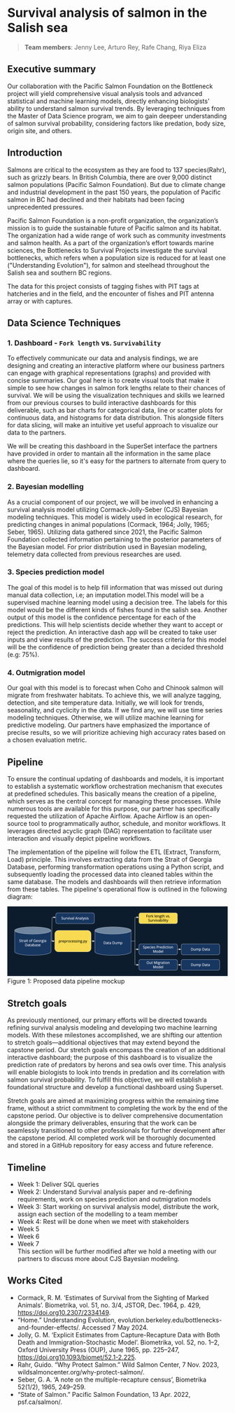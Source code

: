 # Survival analysis of salmon in the Salish sea
> **Team members**: Jenny Lee, Arturo Rey, Rafe Chang, Riya Eliza

## Executive summary
Our collaboration with the Pacific Salmon Foundation on the Bottleneck project will yield comprehensive visual analysis tools and advanced statistical and machine learning models, directly enhancing biologists' ability to understand salmon survival trends. By leveraging techniques from the Master of Data Science program, we aim to gain deepeer understanding of salmon survival probability, considering factors like predation, body size, origin site, and others.

## Introduction
Salmons are critical to the ecosystem as they are food to 137 species(Rahr), such as grizzly bears. In British Columbia, there are over 9,000 distinct salmon populations (Pacific Salmon Foundation). But due to climate change and industrial development in the past 150 years, the population of Pacific salmon in BC had declined and their habitats had been facing unprecedented pressures. 

Pacific Salmon Foundation is a non-profit organization, the organization’s mission is to guide the sustainable future of Pacific salmon and its habitat. The organization had a wide range of work such as community investments and salmon health. As a part of the organization’s effort towards marine sciences, the Bottlenecks to Survival Projects investigate the survival bottlenecks, which refers when a population size is reduced for at least one ("Understanding Evolution"), for salmon and steelhead throughout the Salish sea and southern BC regions. 

The data for this project consists of tagging fishes with PIT tags at hatcheries and in the field, and the encounter of fishes and PIT antenna array or with captures.   

## Data Science Techniques
### 1. Dashboard - `Fork length` vs. `Survivability`
To effectively communicate our data and analysis findings, we are designing and creating an interactive platform where our business partners can engage with graphical representations (graphs) and provided with concise summaries. Our goal here is to create visual tools that make it simple to see how changes in salmon fork lengths relate to their chances of survival. We will be using the visualization techniques and skills we learned from our previous courses to build interactive dashboards for this deliverable, such as bar charts for categorical data, line or scatter plots for continuous data, and histograms for data distribution. This alongside filters for data slicing, will make an intuitive yet useful approach to visualize our data to the partners.

We will be creating this dashboard in the SuperSet interface the partners have provided in order to mantain all the information in the same place where the queries lie, so it's easy for the partners to alternate from query to dashboard.

### 2. Bayesian modelling
As a crucial component of our project, we will be involved in enhancing a survival analysis model utilizing Cormack-Jolly-Seber (CJS) Bayesian modeling techniques. This model is widely used in ecological research, for predicting changes in animal populations (Cormack, 1964; Jolly, 1965; Seber, 1965). Utilizing data gathered since 2021, the Pacific Salmon Foundation collected information pertaining to the posterior parameters of the Bayesian model. For prior distribution used in Bayesian modeling, telemetry data collected from previous researches are used.

### 3. Species prediction model
The goal of this model is to help fill information that was missed out during manual data collection, i.e; an imputation model.This model will be a supervised machine learning model using a decision tree. The labels for this model would be the different kinds of fishes found in the salish sea. Another output of this model is the confidence percentage for each of the predictions. This will help scientists decide whether they want to accept or reject the prediction. An interactive dash app will be created to take user inputs and view results of the prediction. The success criteria for this model will be the confidence of prediction being greater than a decided threshold (e.g: 75%).

### 4. Outmigration model
Our goal with this model is to forecast when Coho and Chinook salmon will migrate from freshwater habitats. To achieve this, we will analyze tagging, detection, and site temperature data. Initially, we will look for trends, seasonality, and cyclicity in the data. If we find any, we will use time series modeling techniques. Otherwise, we will utilize machine learning for predictive modeling. Our partners have emphasized the importance of precise results, so we will prioritize achieving high accuracy rates based on a chosen evaluation metric.

## Pipeline
To ensure the continual updating of dashboards and models, it is important to establish a systematic workflow orchestration mechanism that executes at predefined schedules. This basically means the creation of a pipeline, which serves as the central concept for managing these processes. While numerous tools are available for this purpose, our partner has specifically requested the utilization of Apache Airflow. Apache Airflow is an open-source tool to programmatically author, schedule, and monitor workflows. It leverages directed acyclic graph (DAG) representation to facilitate user interaction and visually depict pipeline workflows.  

The implementation of the pipeline will follow the ETL (Extract, Transform, Load) principle. This involves extracting data from the Strait of Georgia Database, performing transformation operations using a Python script, and subsequently loading the processed data into cleaned tables within the same database. The models and dashboards will then retrieve information from these tables. The pipeline's operational flow is outlined in the following diagram:

![Pipeline](img/pipeline.png)
Figure 1: Proposed data pipeline mockup

## Stretch goals
As previously mentioned, our primary efforts will be directed towards refining survival analysis modeling and developing two machine learning models. With these milestones accomplished, we are shifting our attention to stretch goals—additional objectives that may extend beyond the capstone period. Our stretch goals encompass the creation of an additional interactive dashboard; the purpose of this dashboard is to visualize the prediction rate of predators by herons and sea owls over time. This analysis will enable biologists to look into trends in predation and its correlation with salmon survival probability. To fulfill this objective, we will establish a foundational structure and develop a functional dashboard using Superset.

Stretch goals are aimed at maximizing progress within the remaining time frame, without a strict commitment to completing the work by the end of the capstone period. Our objective is to deliver comprehensive documentation alongside the primary deliverables, ensuring that the work can be seamlessly transitioned to other professionals for further development after the capstone period. All completed work will be thoroughly documented and stored in a GitHub repository for easy access and future reference.

## Timeline
- Week 1: Deliver SQL queries
- Week 2: Understand Survival analysis paper and re-defining requirements, work on species prediction and outmigration models
- Week 3: Start working on survival analysis model, distribute the work, assign each section of the modelling to a team member 
- Week 4: Rest will be done when we meet with stakeholders
- Week 5
- Week 6
- Week 7
<br>This section will be further modified after we hold a meeting with our partners to discuss more about CJS Bayesian modeling. 

## Works Cited
- Cormack, R. M. ‘Estimates of Survival from the Sighting of Marked Animals’. Biometrika, vol. 51, no. 3/4, JSTOR, Dec. 1964, p. 429, https://doi.org10.2307/2334149.
- “Home.” Understanding Evolution, evolution.berkeley.edu/bottlenecks-and-founder-effects/. Accessed 7 May 2024.
- Jolly, G. M. ‘Explicit Estimates from Capture-Recapture Data with Both Death and Immigration-Stochastic Model’. Biometrika, vol. 52, no. 1–2, Oxford University Press (OUP), June 1965, pp. 225–247, https://doi.org10.1093/biomet/52.1-2.225.
- Rahr, Guido. “Why Protect Salmon.” Wild Salmon Center, 7 Nov. 2023, wildsalmoncenter.org/why-protect-salmon/.
- Seber, G. A. ‘A note on the multiple-recapture census’, Biometrika 52(1/2), 1965, 249–259.
- “State of Salmon.” Pacific Salmon Foundation, 13 Apr. 2022, psf.ca/salmon/. 
